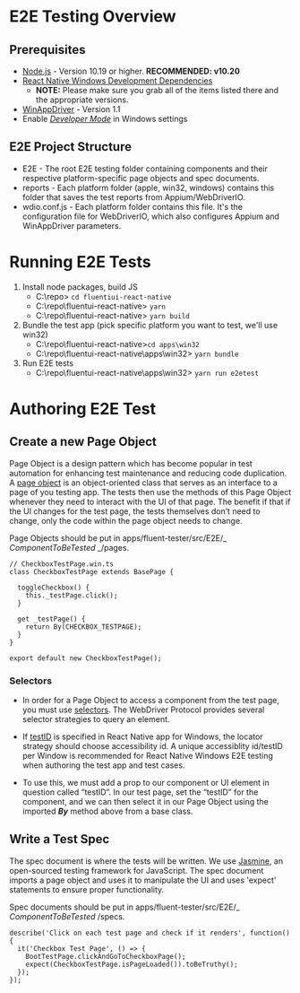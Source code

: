 # E2E Testing Overview

## Prerequisites

- [Node.js](https://nodejs.org/en/download/) - Version 10.19 or higher. **RECOMMENDED: v10.20**
- [React Native Windows Development Dependencies](https://microsoft.github.io/react-native-windows/docs/rnw-dependencies)
  - **NOTE:** Please make sure you grab all of the items listed there and the appropriate versions.
- [WinAppDriver](https://github.com/microsoft/WinAppDriver) - Version 1.1
- Enable [_Developer Mode_](https://docs.microsoft.com/en-us/windows/uwp/get-started/enable-your-device-for-development) in Windows settings

## E2E Project Structure

- E2E - The root E2E testing folder containing components and their respective platform-specific page objects and spec documents.
- reports - Each platform folder (apple, win32, windows) contains this folder that saves the test reports from Appium/WebDriverIO.
- wdio.conf.js - Each platform folder contains this file. It's the configuration file for WebDriverIO, which also configures Appium and WinAppDriver parameters.

# Running E2E Tests

1. Install node packages, build JS
   - C:\repo> `cd fluentiui-react-native`
   - C:\repo\fluentui-react-native> `yarn`
   - C:\repo\fluentui-react-native> `yarn build`
2. Bundle the test app (pick specific platform you want to test, we'll use win32)
   - C:\repo\fluentui-react-native>`cd apps\win32`
   - C:\repo\fluentui-react-native\apps\win32> `yarn bundle`
3. Run E2E tests
   - C:\repo\fluentui-react-native\apps\win32> `yarn run e2etest`

# Authoring E2E Test

## Create a new Page Object

Page Object is a design pattern which has become popular in test automation for enhancing test maintenance and reducing code duplication. A [page object](https://webdriver.io/docs/pageobjects.html) is an object-oriented class that serves as an interface to a page of you testing app. The tests then use the methods of this Page Object whenever they need to interact with the UI of that page.
The benefit if that if the UI changes for the test page, the tests themselves don’t need to change, only the code within the page object needs to change.

Page Objects should be put in apps/fluent-tester/src/E2E/_ *ComponentToBeTested* _/pages.

```
// CheckboxTestPage.win.ts
class CheckboxTestPage extends BasePage {

  toggleCheckbox() {
    this._testPage.click();
  }

  get _testPage() {
    return By(CHECKBOX_TESTPAGE);
  }
}

export default new CheckboxTestPage();
```

### **Selectors**

- In order for a Page Object to access a component from the test page, you must use [selectors](https://webdriver.io/docs/selectors.html). The WebDriver Protocol provides several selector strategies to query an element.

- If [testID](https://reactnative.dev/docs/picker-item#testid) is specified in React Native app for Windows, the locator strategy should choose accessibility id.
  A unique accessiblity id/testID per Window is recommended for React Native Windows E2E testing when authoring the test app and test cases.

- To use this, we must add a prop to our component or UI element in question called “testID”. In our test page, set the “testID” for the component, and we can then select it in our Page Object using the imported **_By_** method above from a base class.

## Write a Test Spec

The spec document is where the tests will be written. We use [Jasmine](https://jasmine.github.io/), an open-sourced testing framework for JavaScript.
The spec document imports a page object and uses it to manipulate the UI and uses 'expect' statements to ensure proper functionality.

Spec documents should be put in apps/fluent-tester/src/E2E/\_ _ComponentToBeTested_ /specs.

```
describe('Click on each test page and check if it renders', function() {
  it('Checkbox Test Page', () => {
    BootTestPage.clickAndGoToCheckboxPage();
    expect(CheckboxTestPage.isPageLoaded()).toBeTruthy();
  });
});
```
